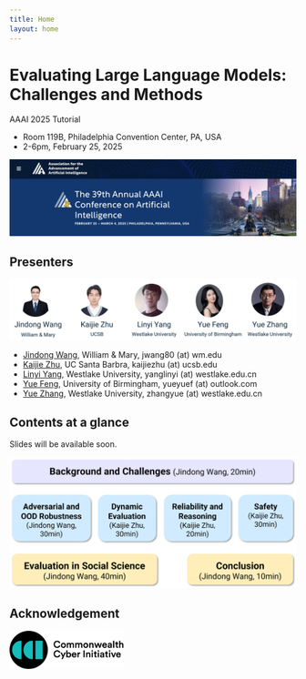 ```yaml
---
title: Home
layout: home
---
```



# Evaluating Large Language Models: Challenges and Methods

AAAI 2025 Tutorial

- Room 119B, Philadelphia Convention Center, PA, USA
- 2-6pm, February 25, 2025

![](imgs/aaai25.jpg)

## Presenters

![](imgs/authors.jpg)

- [Jindong Wang](https://jd92.wang/), William & Mary, jwang80 (at) wm.edu
- [Kaijie Zhu](https://immortalise.github.io/), UC Santa Barbra, kaijiezhu (at) ucsb.edu
- [Linyi Yang](https://yanglinyi.github.io/), Westlake University, yanglinyi (at) westlake.edu.cn
- [Yue Feng](https://fengyue-leah.github.io/), University of Birmingham, yueyuef (at) outlook.com
- [Yue Zhang](https://frcchang.github.io/), Westlake University, zhangyue (at) westlake.edu.cn

## Contents at a glance

Slides will be available soon.

![](imgs/contents.jpg)

## Acknowledgement

<img src="imgs/cci-logo.png" width="200px">

<!-- ![](imgs/cci-logo.png) -->
